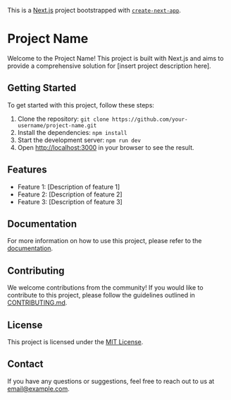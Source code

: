 This is a [Next.js](https://nextjs.org/) project bootstrapped with [`create-next-app`](https://github.com/vercel/next.js/tree/canary/packages/create-next-app).



# Project Name
Welcome to the Project Name! This project is built with Next.js and aims to provide a comprehensive solution for [insert project description here].


## Getting Started
To get started with this project, follow these steps:

1. Clone the repository: `git clone https://github.com/your-username/project-name.git`
2. Install the dependencies: `npm install`
3. Start the development server: `npm run dev`
4. Open [http://localhost:3000](http://localhost:3000) in your browser to see the result.

## Features

- Feature 1: [Description of feature 1]
- Feature 2: [Description of feature 2]
- Feature 3: [Description of feature 3]

## Documentation

For more information on how to use this project, please refer to the [documentation](docs/README.md).

## Contributing

We welcome contributions from the community! If you would like to contribute to this project, please follow the guidelines outlined in [CONTRIBUTING.md](CONTRIBUTING.md).

## License

This project is licensed under the [MIT License](LICENSE).

## Contact

If you have any questions or suggestions, feel free to reach out to us at [email@example.com](mailto:email@example.com).

